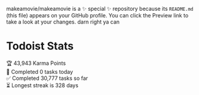makeamovie/makeamovie is a ✨ special ✨ repository because its `README.md` (this file) appears on your GitHub profile.
You can click the Preview link to take a look at your changes. darn right ya can

# Todoist Stats

<!-- TODO-IST:START -->
🏆  43,943 Karma Points           
🌸  Completed 0 tasks today           
✅  Completed 30,777 tasks so far           
⏳  Longest streak is 328 days
<!-- TODO-IST:END -->